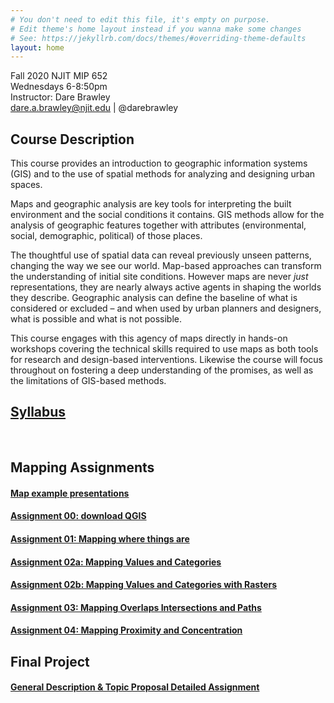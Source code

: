 ```yaml
---
# You don't need to edit this file, it's empty on purpose.
# Edit theme's home layout instead if you wanna make some changes
# See: https://jekyllrb.com/docs/themes/#overriding-theme-defaults
layout: home
---
```



Fall 2020
NJIT MIP 652   
Wednesdays 6-8:50pm  
Instructor: Dare Brawley  
dare.a.brawley@njit.edu | @darebrawley  


## Course Description

This course provides an introduction to geographic information systems (GIS) and to the use of spatial methods for analyzing and designing urban spaces. 

Maps and geographic analysis are key tools for interpreting the built environment and the social conditions it contains. GIS methods allow for the analysis of geographic features together with attributes (environmental, social, demographic, political) of those places. 

The thoughtful use of spatial data can reveal previously unseen patterns, changing the way we see our world. Map-based approaches can transform the understanding of initial site conditions. However maps are never *just* representations, they are nearly always active agents in shaping the worlds they describe. Geographic analysis can define the baseline of what is considered or excluded – and when used by urban planners and designers, what is possible and what is not possible. 

This course engages with this agency of maps directly in hands-on workshops covering the technical skills required to use maps as both tools for research and design-based interventions. Likewise the course will focus throughout on fostering a deep understanding of the promises, as well as the limitations of GIS-based methods. 

## [Syllabus](/syllabus)

<br>

## Mapping Assignments

#### [Map example presentations](/map-examples/)

#### [Assignment 00: download QGIS](/assignment00/)

#### [Assignment 01: Mapping where things are](/assignment01/)

#### [Assignment 02a: Mapping Values and Categories](/assignment02/)

#### [Assignment 02b: Mapping Values and Categories with Rasters](/assignment02b/)

#### [Assignment 03: Mapping Overlaps Intersections and Paths](/assignment03/)

#### [Assignment 04: Mapping Proximity and Concentration](/assignment04/)

## Final Project

#### [General Description & Topic Proposal Detailed Assignment](/final-project/)


<br>

<br>

<br>

<br>

<br>

<br>

<br>

<br>

<br>

<br>